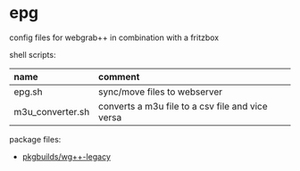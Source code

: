 # epg

config files for webgrab++ in combination with a fritzbox

shell scripts:

| name             | comment                                          |
| :--------------- | :----------------------------------------------- |
| epg.sh           | sync/move files to webserver                     |
| m3u_converter.sh | converts a m3u file to a csv file and vice versa |

package files:

- [pkgbuilds/wg++-legacy](https://github.com/mrdotx/pkgbuilds/tree/master/wg%2B%2B-legacy)
